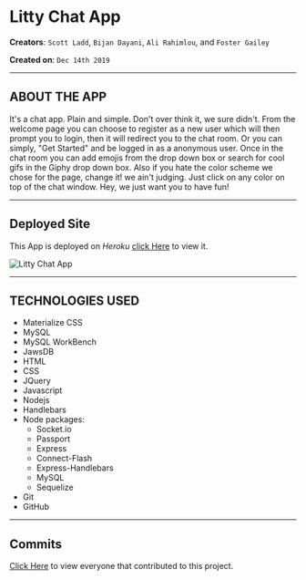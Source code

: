 # Litty Chat App

**Creators**: `Scott Ladd`, `Bijan Dayani`, `Ali Rahimlou`, and `Foster Gailey`

**Created on**: `Dec 14th 2019`

- - -

## ABOUT THE APP
It's a chat app. Plain and simple. Don't over think it, we sure didn't. From the welcome page you can choose to register as a new user
which will then prompt you to login, then it will redirect you to the chat room. Or you can simply, "Get Started" and be logged in as 
a anonymous user. Once in the chat room you can add emojis from the drop down box or search for cool gifs in the Giphy drop down box. Also if you hate the color scheme we chose for the page, change it! we ain't judging. Just click on any color on top of the chat 
window. Hey, we just want you to have fun!

- - -

## Deployed Site

This App is deployed on *Heroku* [click Here](https://intense-tor-53215.herokuapp.com/) to view it.

![Litty Chat App](./public/img/litty_screenshot.png)

- - -

## TECHNOLOGIES USED
* Materialize CSS
* MySQL
* MySQL WorkBench
* JawsDB
* HTML
* CSS
* JQuery
* Javascript
* Nodejs
* Handlebars
* Node packages:
    * Socket.io
    * Passport
    * Express
    * Connect-Flash
    * Express-Handlebars
    * MySQL
    * Sequelize
* Git
* GitHub

- - -

## Commits
[Click Here](https://github.com/scottjr101/Litty-Chat-App/graphs/contributors) to view everyone that contributed to this project.